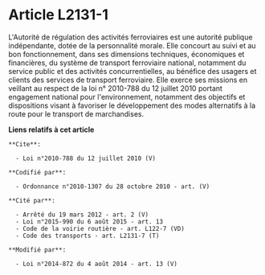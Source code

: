 # Article L2131-1

L'Autorité de régulation des activités ferroviaires est une autorité publique indépendante, dotée de la personnalité morale.
Elle concourt au suivi et au bon fonctionnement, dans ses dimensions techniques, économiques et financières, du système de
transport ferroviaire national, notamment du service public et des activités concurrentielles, au bénéfice des usagers et
clients des services de transport ferroviaire. Elle exerce ses missions en veillant au respect de la loi n° 2010-788 du 12
juillet 2010 portant engagement national pour l'environnement, notamment des objectifs et dispositions visant à favoriser le
développement des modes alternatifs à la route pour le transport de marchandises.

**Liens relatifs à cet article**

	**Cite**:

	  - Loi n°2010-788 du 12 juillet 2010 (V)

	**Codifié par**:

	  - Ordonnance n°2010-1307 du 28 octobre 2010 - art. (V)

	**Cité par**:

	  - Arrêté du 19 mars 2012 - art. 2 (V)
	  - Loi n°2015-990 du 6 août 2015 - art. 13
	  - Code de la voirie routière - art. L122-7 (VD)
	  - Code des transports - art. L2131-7 (T)

	**Modifié par**:

	  - Loi n°2014-872 du 4 août 2014 - art. 13 (V)
